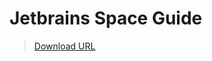 # Jetbrains Space Guide

> [Download URL](https://www.jetbrains.com/ko-kr/space/buy/?billing=yearly#cloud)
